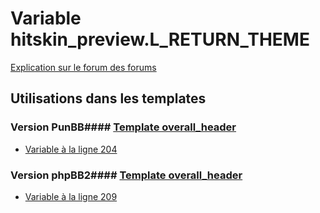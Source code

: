 # Variable hitskin_preview.L_RETURN_THEME
[Explication sur le forum des forums](http://forum.forumactif.com/t294113-listing-des-variables#hitskin_preview.L_RETURN_THEME)
## Utilisations dans les templates
### Version PunBB#### [Template overall_header](punbb/overall_header.md)
* [Variable à la ligne 204](../punbb/overall_header.tpl#L204)
### Version phpBB2#### [Template overall_header](subsilver/overall_header.md)
* [Variable à la ligne 209](../subsilver/overall_header.tpl#L209)